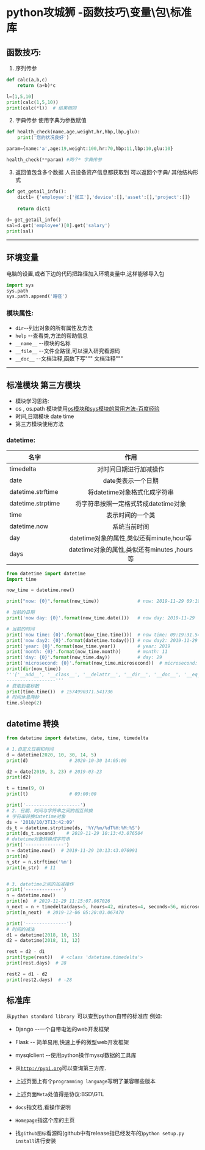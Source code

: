 # python攻城狮 -函数技巧\变量\包\标准库
## 函数技巧:
1. 序列传参
```python
def calc(a,b,c)
	return (a+b)*c

l=[1,5,10]
print(calc(1,5,10))
print(calc(*l))  # 结果相同
```
2. 字典传参
使用字典为参数赋值
```python
def health_check(name,age,weight,hr,hbp,lbp,glu):
	print('您的状况良好')

param={name:'a',age:19,weight:100,hr:70,hbp:11,lbp:10,glu:10}

health_check(**param) #两个* 字典传参

```

3. 返回值包含多个数据
人员设备资产信息都获取到
可以返回个字典/ 其他结构形式
```python
def get_getail_info():
	dict1= {'employee':['张三'],'device':[],'asset':[],'project':[]}
	
	return dict1
	
d= get_getail_info()
sal=d.get('employee')[0].get('salary')
print(sal)
```

--- 
## 环境变量
电脑的设置,或者下边的代码把路径加入环境变量中,这样能够导入包
```python
import sys
sys.path
sys.path.append('路径')
```
### 模块属性: 
- `dir`--列出对象的所有属性及方法
- `help` --查看类,方法的帮助信息
- `__name__` --模块的名称
- `__file__` --文件全路径,可以深入研究看源码
- `__doc__` --文档注释,函数下写""" 文档注释"""
---
## 标准模块 第三方模块
- 模块学习思路:
- os , os.path 模块使用[os模块和sys模块的常用方法-百度经验](https://jingyan.baidu.com/article/597035528301408fc007403a.html)
- 时间,日期模块 date time
- 第三方模块使用方法

### datetime:
|  名字       | 作用  |
|------------|:-----:|
|  timedelta       | 对时间日期进行加减操作 |
| date              | date类表示一个日期|
| datetime.strftime |  将datetime对象格式化成字符串 |
| datetime.strptime | 将字符串按照一定格式转成datetime对象 |
| time              | 表示时间的一个类 |
| datetime.now      | 系统当前时间|
| day               | datetime对象的属性,类似还有minute,hour等 |
| days              | datetime对象的属性,类似还有minutes ,hours等 |
```python
from datetime import datetime
import time

now_time = datetime.now()

print("now: {0}".format(now_time))              # now: 2019-11-29 09:19:31.541513

# 当前的日期
print('now day: {0}'.format(now_time.date()))   # now day: 2019-11-29

# 当前的时间
print('now time: {0}'.format(now_time.time()))  # now time: 09:19:31.541513
print('now day2: {0}'.format(datetime.today())) # now day2: 2019-11-29 09:19:31.541618
print('year: {0}'.format(now_time.year))        # year: 2019
print('month: {0}'.format(now_time.month))      # month: 11
print('day: {0}'.format(now_time.day))          # day: 29
print('microsecond: {0}'.format(now_time.microsecond))  # microsecond: 541513
print(dir(now_time)) 
'''['__add__', '__class__', '__delattr__', '__dir__', '__doc__', '__eq__', '__format__', '__ge__', '__getattribute__', '__gt__', '__hash__', '__init__', '__init_subclass__', '__le__', '__lt__', '__ne__', '__new__', '__radd__', '__reduce__', '__reduce_ex__', '__repr__', '__rsub__', '__setattr__', '__sizeof__', '__str__', '__sub__', '__subclasshook__', 'astimezone', 'combine', 'ctime', 'date', 'day', 'dst', 'fold', 'fromisoformat', 'fromordinal', 'fromtimestamp', 'hour', 'isocalendar', 'isoformat', 'isoweekday', 'max', 'microsecond', 'min', 'minute', 'month', 'now', 'replace', 'resolution', 'second', 'strftime', 'strptime', 'time', 'timestamp', 'timetuple', 'timetz', 'today', 'toordinal', 'tzinfo', 'tzname', 'utcfromtimestamp', 'utcnow', 'utcoffset', 'utctimetuple', 'weekday', 'year']
------------------'''
# 获取到毫秒数
print(time.time())  # 1574990371.541736
# 时间休息两秒
time.sleep(2)
```

## datetime 转换
```python
from datetime import datetime, date, time, timedelta

# 1.自定义日期和时间
d = datetime(2020, 10, 30, 14, 5) 
print(d)               # 2020-10-30 14:05:00

d2 = date(2019, 3, 23) # 2019-03-23
print(d2)

t = time(9, 0)
print(t)               # 09:00:00

print('--------------------')
# 2. 日期、时间与字符串之间的相互转换
# 字符串转换datetime对象
ds = '2018/10/3T13:42:09'
ds_t = datetime.strptime(ds, '%Y/%m/%dT%H:%M:%S') 
print(ds_t.second)    # 2019-11-29 10:13:43.076504
# datetime对象转换成字符串
print('--------------')
n = datetime.now()  # 2019-11-29 10:13:43.076991
print(n)
n_str = n.strftime('%m')   
print(n_str)  # 11


# 3. datetime之间的加减操作
print('-------------')
n = datetime.now()
print(n)  # 2019-11-29 11:15:07.067026
n_next = n + timedelta(days=5, hours=42, minutes=4, seconds=56, microseconds=444)
print(n_next)  # 2019-12-06 05:20:03.067470

print('---------------')
# 时间的减法
d1 = datetime(2018, 10, 15)
d2 = datetime(2018, 11, 12)

rest = d2 - d1
print(type(rest))   # <class 'datetime.timedelta'>
print(rest.days)  # 28

rest2 = d1 - d2
print(rest2.days)  # -28

```
## 标准库
从`python standard library `可以查到python自带的标准库
例如:
- Django --一个自带电池的web开发框架
- Flask -- 简单易用,快速上手的微型web开发框架
- mysqlclient --使用python操作mysql数据的工具库

- 从[`http://pypi.org`](https://pypi.org/)可以查询第三方库.
- 上述页面上有个`programming language`写明了兼容哪些版本
- 上述页面`Meta`处值得是协议:BSD\GTL
- `docs`指文档,看操作说明
- `Homepage`指这个库的主页
- 找`github图标`看源码(github中有release指已经发布的)`python setup.py install`进行安装
